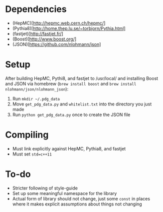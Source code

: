 # Dependencies

- (HepMC)[http://hepmc.web.cern.ch/hepmc/]
- (Pythia8)[http://home.thep.lu.se/~torbjorn/Pythia.html]
- (fastjet)[http://fastjet.fr/]
- (Boost)[http://www.boost.org/]
- (JSON)[https://github.com/nlohmann/json]

# Setup

After building HepMC, Pythi8, and fastjet to /usr/local/ and installing Boost and JSON via homebrew (`brew install boost` and `brew install nlohmann/json/nlohmann_json`):

1. Run `mkdir ~/.pdg_data`
2. Move `get_pdg_data.py` and `whitelist.txt` into the directory you just made
3. Run `python get_pdg_data.py` once to create the JSON file

# Compiling

- Must link explicitly against HepMC, Pythia8, and fastjet
- Must set `std=c++11`

# To-do

- Stricter following of style-guide
- Set up some meaningful namespace for the library
- Actual form of library should not change, just some `const` in places where it makes explicit assumptions about things not changing
